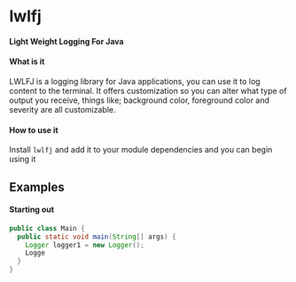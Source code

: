 # lwlfj
#### Light Weight Logging For Java

#### What is it
LWLFJ is a logging library for Java applications, you can use it to log content to the terminal.
It offers customization so you can alter what type of output you receive, things like; background color, foreground color and severity are all customizable.

#### How to use it
Install `lwlfj` and add it to your module dependencies and you can begin using it

## Examples
#### Starting out
```java
public class Main {
  public static void main(String[] args) {
    Logger logger1 = new Logger();
    Logge
  }
}
```
